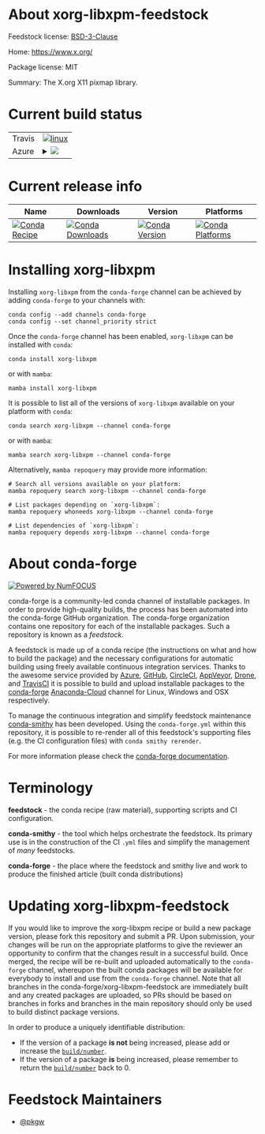 About xorg-libxpm-feedstock
===========================

Feedstock license: [BSD-3-Clause](https://github.com/conda-forge/xorg-libxpm-feedstock/blob/main/LICENSE.txt)

Home: https://www.x.org/

Package license: MIT

Summary: The X.org X11 pixmap library.

Current build status
====================


<table><tr>
    <td>Travis</td>
    <td>
      <a href="https://app.travis-ci.com/conda-forge/xorg-libxpm-feedstock">
        <img alt="linux" src="https://img.shields.io/travis/com/conda-forge/xorg-libxpm-feedstock/main.svg?label=Linux">
      </a>
    </td>
  </tr>
    
  <tr>
    <td>Azure</td>
    <td>
      <details>
        <summary>
          <a href="https://dev.azure.com/conda-forge/feedstock-builds/_build/latest?definitionId=2193&branchName=main">
            <img src="https://dev.azure.com/conda-forge/feedstock-builds/_apis/build/status/xorg-libxpm-feedstock?branchName=main">
          </a>
        </summary>
        <table>
          <thead><tr><th>Variant</th><th>Status</th></tr></thead>
          <tbody><tr>
              <td>linux_64</td>
              <td>
                <a href="https://dev.azure.com/conda-forge/feedstock-builds/_build/latest?definitionId=2193&branchName=main">
                  <img src="https://dev.azure.com/conda-forge/feedstock-builds/_apis/build/status/xorg-libxpm-feedstock?branchName=main&jobName=linux&configuration=linux%20linux_64_" alt="variant">
                </a>
              </td>
            </tr><tr>
              <td>linux_aarch64</td>
              <td>
                <a href="https://dev.azure.com/conda-forge/feedstock-builds/_build/latest?definitionId=2193&branchName=main">
                  <img src="https://dev.azure.com/conda-forge/feedstock-builds/_apis/build/status/xorg-libxpm-feedstock?branchName=main&jobName=linux&configuration=linux%20linux_aarch64_" alt="variant">
                </a>
              </td>
            </tr><tr>
              <td>linux_ppc64le</td>
              <td>
                <a href="https://dev.azure.com/conda-forge/feedstock-builds/_build/latest?definitionId=2193&branchName=main">
                  <img src="https://dev.azure.com/conda-forge/feedstock-builds/_apis/build/status/xorg-libxpm-feedstock?branchName=main&jobName=linux&configuration=linux%20linux_ppc64le_" alt="variant">
                </a>
              </td>
            </tr><tr>
              <td>osx_64</td>
              <td>
                <a href="https://dev.azure.com/conda-forge/feedstock-builds/_build/latest?definitionId=2193&branchName=main">
                  <img src="https://dev.azure.com/conda-forge/feedstock-builds/_apis/build/status/xorg-libxpm-feedstock?branchName=main&jobName=osx&configuration=osx%20osx_64_" alt="variant">
                </a>
              </td>
            </tr><tr>
              <td>osx_arm64</td>
              <td>
                <a href="https://dev.azure.com/conda-forge/feedstock-builds/_build/latest?definitionId=2193&branchName=main">
                  <img src="https://dev.azure.com/conda-forge/feedstock-builds/_apis/build/status/xorg-libxpm-feedstock?branchName=main&jobName=osx&configuration=osx%20osx_arm64_" alt="variant">
                </a>
              </td>
            </tr><tr>
              <td>win_64</td>
              <td>
                <a href="https://dev.azure.com/conda-forge/feedstock-builds/_build/latest?definitionId=2193&branchName=main">
                  <img src="https://dev.azure.com/conda-forge/feedstock-builds/_apis/build/status/xorg-libxpm-feedstock?branchName=main&jobName=win&configuration=win%20win_64_" alt="variant">
                </a>
              </td>
            </tr>
          </tbody>
        </table>
      </details>
    </td>
  </tr>
</table>

Current release info
====================

| Name | Downloads | Version | Platforms |
| --- | --- | --- | --- |
| [![Conda Recipe](https://img.shields.io/badge/recipe-xorg--libxpm-green.svg)](https://anaconda.org/conda-forge/xorg-libxpm) | [![Conda Downloads](https://img.shields.io/conda/dn/conda-forge/xorg-libxpm.svg)](https://anaconda.org/conda-forge/xorg-libxpm) | [![Conda Version](https://img.shields.io/conda/vn/conda-forge/xorg-libxpm.svg)](https://anaconda.org/conda-forge/xorg-libxpm) | [![Conda Platforms](https://img.shields.io/conda/pn/conda-forge/xorg-libxpm.svg)](https://anaconda.org/conda-forge/xorg-libxpm) |

Installing xorg-libxpm
======================

Installing `xorg-libxpm` from the `conda-forge` channel can be achieved by adding `conda-forge` to your channels with:

```
conda config --add channels conda-forge
conda config --set channel_priority strict
```

Once the `conda-forge` channel has been enabled, `xorg-libxpm` can be installed with `conda`:

```
conda install xorg-libxpm
```

or with `mamba`:

```
mamba install xorg-libxpm
```

It is possible to list all of the versions of `xorg-libxpm` available on your platform with `conda`:

```
conda search xorg-libxpm --channel conda-forge
```

or with `mamba`:

```
mamba search xorg-libxpm --channel conda-forge
```

Alternatively, `mamba repoquery` may provide more information:

```
# Search all versions available on your platform:
mamba repoquery search xorg-libxpm --channel conda-forge

# List packages depending on `xorg-libxpm`:
mamba repoquery whoneeds xorg-libxpm --channel conda-forge

# List dependencies of `xorg-libxpm`:
mamba repoquery depends xorg-libxpm --channel conda-forge
```


About conda-forge
=================

[![Powered by
NumFOCUS](https://img.shields.io/badge/powered%20by-NumFOCUS-orange.svg?style=flat&colorA=E1523D&colorB=007D8A)](https://numfocus.org)

conda-forge is a community-led conda channel of installable packages.
In order to provide high-quality builds, the process has been automated into the
conda-forge GitHub organization. The conda-forge organization contains one repository
for each of the installable packages. Such a repository is known as a *feedstock*.

A feedstock is made up of a conda recipe (the instructions on what and how to build
the package) and the necessary configurations for automatic building using freely
available continuous integration services. Thanks to the awesome service provided by
[Azure](https://azure.microsoft.com/en-us/services/devops/), [GitHub](https://github.com/),
[CircleCI](https://circleci.com/), [AppVeyor](https://www.appveyor.com/),
[Drone](https://cloud.drone.io/welcome), and [TravisCI](https://travis-ci.com/)
it is possible to build and upload installable packages to the
[conda-forge](https://anaconda.org/conda-forge) [Anaconda-Cloud](https://anaconda.org/)
channel for Linux, Windows and OSX respectively.

To manage the continuous integration and simplify feedstock maintenance
[conda-smithy](https://github.com/conda-forge/conda-smithy) has been developed.
Using the ``conda-forge.yml`` within this repository, it is possible to re-render all of
this feedstock's supporting files (e.g. the CI configuration files) with ``conda smithy rerender``.

For more information please check the [conda-forge documentation](https://conda-forge.org/docs/).

Terminology
===========

**feedstock** - the conda recipe (raw material), supporting scripts and CI configuration.

**conda-smithy** - the tool which helps orchestrate the feedstock.
                   Its primary use is in the construction of the CI ``.yml`` files
                   and simplify the management of *many* feedstocks.

**conda-forge** - the place where the feedstock and smithy live and work to
                  produce the finished article (built conda distributions)


Updating xorg-libxpm-feedstock
==============================

If you would like to improve the xorg-libxpm recipe or build a new
package version, please fork this repository and submit a PR. Upon submission,
your changes will be run on the appropriate platforms to give the reviewer an
opportunity to confirm that the changes result in a successful build. Once
merged, the recipe will be re-built and uploaded automatically to the
`conda-forge` channel, whereupon the built conda packages will be available for
everybody to install and use from the `conda-forge` channel.
Note that all branches in the conda-forge/xorg-libxpm-feedstock are
immediately built and any created packages are uploaded, so PRs should be based
on branches in forks and branches in the main repository should only be used to
build distinct package versions.

In order to produce a uniquely identifiable distribution:
 * If the version of a package **is not** being increased, please add or increase
   the [``build/number``](https://docs.conda.io/projects/conda-build/en/latest/resources/define-metadata.html#build-number-and-string).
 * If the version of a package **is** being increased, please remember to return
   the [``build/number``](https://docs.conda.io/projects/conda-build/en/latest/resources/define-metadata.html#build-number-and-string)
   back to 0.

Feedstock Maintainers
=====================

* [@pkgw](https://github.com/pkgw/)

